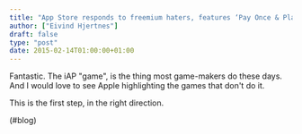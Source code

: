 ```yaml
---
title: "App Store responds to freemium haters, features ‘Pay Once & Play’ games with no in-app purchases | 9to5Mac"
author: ["Eivind Hjertnes"]
draft: false
type: "post"
date: 2015-02-14T01:00:00+01:00
---
```


Fantastic. The iAP "game", is the thing most game-makers do these days.
And I would love to see Apple highlighting the games that don't do it.

This is the first step, in the right direction.

(#blog)
